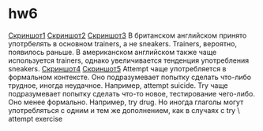 # hw6
[Скриншот1](https://github.com/AKIMOVASHTYRKOVAMARIA/hw6/blob/master/%D0%A1%D0%BA%D1%80%D0%B8%D0%BD%D1%88%D0%BE%D1%82%202018-04-05%2021.34.56.png)
[Скриншот2](https://github.com/AKIMOVASHTYRKOVAMARIA/hw6/blob/master/%D0%A1%D0%BA%D1%80%D0%B8%D0%BD%D1%88%D0%BE%D1%82%202018-04-06%2021.37.08.png)
[Скриншот3](https://github.com/AKIMOVASHTYRKOVAMARIA/hw6/blob/master/%D0%A1%D0%BA%D1%80%D0%B8%D0%BD%D1%88%D0%BE%D1%82%202018-04-06%2022.01.39.png)
В британском английском принято употрбелять в основном trainers, а не sneakers. Trainers, вероятно,  появилось раньше. В американском английском также чаще используется trainers, однако увеличивается тенденция употребления sneakers.
[Скриншот4](https://github.com/AKIMOVASHTYRKOVAMARIA/hw6/blob/master/%D0%A1%D0%BA%D1%80%D0%B8%D0%BD%D1%88%D0%BE%D1%82%202018-04-08%2009.41.29.png)
[Скриншот5](https://github.com/AKIMOVASHTYRKOVAMARIA/hw6/blob/master/%D0%A1%D0%BA%D1%80%D0%B8%D0%BD%D1%88%D0%BE%D1%82%202018-04-08%2010.07.41.png)
Attempt чаще употребляется в формальном контексте. Оно подразумевает попытку сделать что-либо трудное, иногда неудачное. Например, attempt suicide. Try чаще подразумевает попытку сделать что-то новое, тестирование чего-либо. Оно менее формально. Например, try drug. Но иногда глаголы могут употребляться с одним и тем же дополнением, как в случаях с try \ attempt exercise
